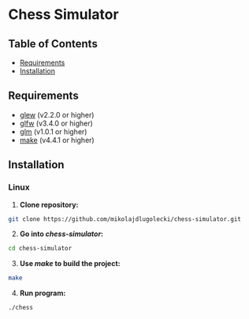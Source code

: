 # Chess Simulator
## Table of Contents
* [Requirements](#requirements)
* [Installation](#installation)
## Requirements
* [glew](https://github.com/nigels-com/glew) (v2.2.0 or higher)
* [glfw](https://github.com/glfw/glfw) (v3.4.0 or higher)
* [glm](https://github.com/g-truc/glm) (v1.0.1 or higher)
* [make](https://www.gnu.org/software/make) (v4.4.1 or higher)
## Installation
### Linux
1. **Clone repository:**
```bash
git clone https://github.com/mikolajdlugolecki/chess-simulator.git
```
2. **Go into _chess-simulator_:**
```bash
cd chess-simulator
```
3. **Use _make_ to build the project:**
```bash
make
```
4. **Run program:**
```bash
./chess
```
